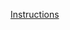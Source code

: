 [Instructions](https://github.com/QuietStreamFinancial/eng-recruiting/blob/main/ims-bank/README.md)
